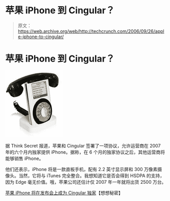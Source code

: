 # 苹果 iPhone 到 Cingular？

> 原文：<https://web.archive.org/web/http://techcrunch.com/2006/09/26/apple-iphone-to-cingular/>

# 苹果 iPhone 到 Cingular？

![](img/d87d710c0d107cfc10175eee4dbd38c2.png)

据 Think Secret 报道，苹果和 Cingular 签署了一项协议，允许运营商在 2007 年的六个月内独家提供 iPhone。据称，在 6 个月的独家协议之后，其他运营商将能够销售 iPhone。

他们还表示，iPhone 将是一款直板手机，配有 2.2 英寸显示屏和 300 万像素摄像头。当然，它将与 iTunes 完全整合。我想知道它是否会得到 HSDPA 的支持，因为 Edge 毫无价值。哦，苹果公司还估计仅 2007 年一年就将出货 2500 万台。

[苹果 iPhone 将在发布会上成为 Cingular 独家](https://web.archive.org/web/20201130080637/http://www.thinksecret.com/news/0609cingulariphone.html)【想想秘密】